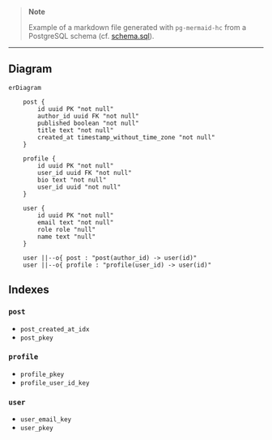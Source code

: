 > **Note**
>
> Example of a markdown file generated with `pg-mermaid-hc` from a PostgreSQL schema (cf. [schema.sql](schema.sql)).

---

## Diagram

```mermaid
erDiagram

    post {
        id uuid PK "not null"
        author_id uuid FK "not null"
        published boolean "not null"
        title text "not null"
        created_at timestamp_without_time_zone "not null"
    }

    profile {
        id uuid PK "not null"
        user_id uuid FK "not null"
        bio text "not null"
        user_id uuid "not null"
    }

    user {
        id uuid PK "not null"
        email text "not null"
        role role "null"
        name text "null"
    }

    user ||--o{ post : "post(author_id) -> user(id)"
    user ||--o{ profile : "profile(user_id) -> user(id)"
```

## Indexes

### `post`

- `post_created_at_idx`
- `post_pkey`

### `profile`

- `profile_pkey`
- `profile_user_id_key`

### `user`

- `user_email_key`
- `user_pkey`
